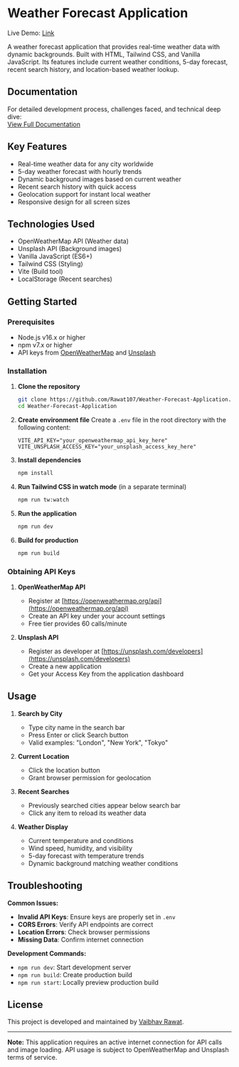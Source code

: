 # Weather Forecast Application

Live Demo: [Link](https://weather-forecast-app-bs2a.onrender.com)

A weather forecast application that provides real-time weather data with dynamic backgrounds. Built with HTML, Tailwind CSS, and Vanilla JavaScript. Its features include current weather conditions, 5-day forecast, recent search history, and location-based weather lookup.

## Documentation

For detailed development process, challenges faced, and technical deep dive:  
[View Full Documentation](https://github.com/Rawat107/Weather-Forecast-Application/blob/main/Weather%20Forecast%20Application%20Documentation.docx)

## Key Features

- Real-time weather data for any city worldwide
- 5-day weather forecast with hourly trends
- Dynamic background images based on current weather
- Recent search history with quick access
- Geolocation support for instant local weather
- Responsive design for all screen sizes

## Technologies Used

- OpenWeatherMap API (Weather data)
- Unsplash API (Background images)
- Vanilla JavaScript (ES6+)
- Tailwind CSS (Styling)
- Vite (Build tool)
- LocalStorage (Recent searches)

## Getting Started

### Prerequisites

- Node.js v16.x or higher
- npm v7.x or higher
- API keys from [OpenWeatherMap](https://openweathermap.org/api) and [Unsplash](https://unsplash.com/developers)

### Installation

1. **Clone the repository**
   ```bash
   git clone https://github.com/Rawat107/Weather-Forecast-Application.git
   cd Weather-Forecast-Application
   ```
   
2. **Create environment file**
   Create a `.env` file in the root directory with the following content:

   ```env
   VITE_API_KEY="your_openweathermap_api_key_here"
   VITE_UNSPLASH_ACCESS_KEY="your_unsplash_access_key_here"
   ```

3. **Install dependencies**

   ```bash
   npm install
   ```
   
4. **Run Tailwind CSS in watch mode** (in a separate terminal)
   ```bash
   npm run tw:watch

5. **Run the application**

   ```bash
   npm run dev
   ```

6. **Build for production**
   ```bash
   npm run build
   ```

### Obtaining API Keys

1. **OpenWeatherMap API**

   - Register at [https://openweathermap.org/api](https://openweathermap.org/api)
   - Create an API key under your account settings
   - Free tier provides 60 calls/minute

2. **Unsplash API**
   - Register as developer at [https://unsplash.com/developers](https://unsplash.com/developers)
   - Create a new application
   - Get your Access Key from the application dashboard

## Usage

1. **Search by City**

   - Type city name in the search bar
   - Press Enter or click Search button
   - Valid examples: "London", "New York", "Tokyo"

2. **Current Location**

   - Click the location button
   - Grant browser permission for geolocation

3. **Recent Searches**

   - Previously searched cities appear below search bar
   - Click any item to reload its weather data

4. **Weather Display**
   - Current temperature and conditions
   - Wind speed, humidity, and visibility
   - 5-day forecast with temperature trends
   - Dynamic background matching weather conditions

## Troubleshooting

**Common Issues:**

- **Invalid API Keys**: Ensure keys are properly set in `.env`
- **CORS Errors**: Verify API endpoints are correct
- **Location Errors**: Check browser permissions
- **Missing Data**: Confirm internet connection

**Development Commands:**

- `npm run dev`: Start development server
- `npm run build`: Create production build
- `npm run start`: Locally preview production build

## License

This project is developed and maintained by [Vaibhav Rawat](https://github.com/Rawat107).

---

**Note:** This application requires an active internet connection for API calls and image loading. API usage is subject to OpenWeatherMap and Unsplash terms of service.

```

```
